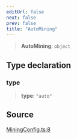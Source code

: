 ```yaml
---
editUrl: false
next: false
prev: false
title: "AutoMining"
---
```


> **AutoMining**: `object`

## Type declaration

### type

> **type**: `"auto"`

## Source

[MiningConfig.ts:8](https://github.com/evmts/tevm-monorepo/blob/main/packages/base-client/src/MiningConfig.ts#L8)
